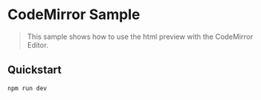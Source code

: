 # CodeMirror Sample

> This sample shows how to use the html preview with the CodeMirror Editor.

## Quickstart

```sh
npm run dev
```
